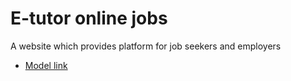 # E-tutor online jobs
A website which provides platform for job seekers and employers
- [Model link]( https://app.eraser.io/workspace/97wu91rnKAWF5eONcEOE?origin=share )